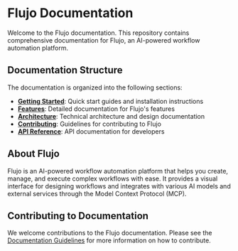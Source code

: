 # Flujo Documentation

Welcome to the Flujo documentation. This repository contains comprehensive documentation for Flujo, an AI-powered workflow automation platform.

## Documentation Structure

The documentation is organized into the following sections:

- **[Getting Started](./getting-started/README.md)**: Quick start guides and installation instructions
- **[Features](./features/README.md)**: Detailed documentation for Flujo's features
- **[Architecture](./architecture/README.md)**: Technical architecture and design documentation
- **[Contributing](./contributing/README.md)**: Guidelines for contributing to Flujo
- **[API Reference](./api-reference/README.md)**: API documentation for developers

## About Flujo

Flujo is an AI-powered workflow automation platform that helps you create, manage, and execute complex workflows with ease. It provides a visual interface for designing workflows and integrates with various AI models and external services through the Model Context Protocol (MCP).

## Contributing to Documentation

We welcome contributions to the Flujo documentation. Please see the [Documentation Guidelines](./contributing/documentation-guidelines.md) for more information on how to contribute.
